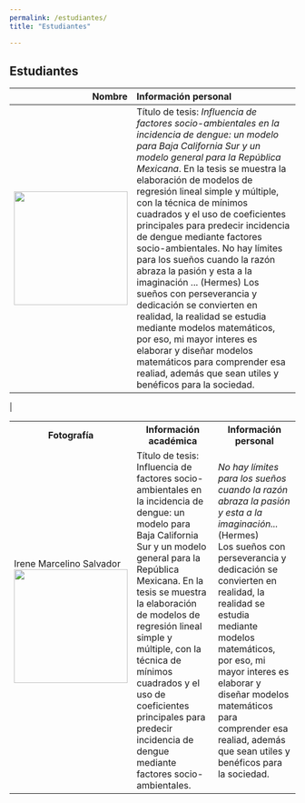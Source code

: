 ```yaml
---
permalink: /estudiantes/
title: "Estudiantes"

---
```


## Estudiantes

| Nombre |Información personal | 
| ------:| :-----------|
|<img src="https://juliojx.github.io/jorgevc/img-20181115-wa0002.jpg" width="200"> |Título de tesis: *Influencia de factores socio-ambientales en la incidencia de dengue: un modelo para Baja California Sur y un modelo general para la República Mexicana*. En la tesis se muestra la elaboración de modelos de regresión lineal simple y múltiple, con la técnica de mínimos cuadrados y el uso de coeficientes principales para predecir incidencia de dengue mediante factores socio-ambientales. No hay límites para los sueños cuando la razón abraza la pasión y esta a la imaginación ... (Hermes) Los sueños con perseverancia y dedicación se convierten en realidad, la realidad se estudia mediante modelos matemáticos, por eso, mi mayor interes es elaborar y diseñar modelos matemáticos para comprender esa realiad, además que sean utiles y benéficos para la sociedad.
|

<table>
    <tr>
        <th>Fotografía</th>
        <th>Información académica</th>
        <th>Información personal</th>
    </tr>
    <tr>
        <td> Irene Marcelino Salvador <br> <img src="https://juliojx.github.io/jorgevc/img-20181115-wa0002.jpg" width="200"></td>
        <td>Título de tesis: Influencia de factores socio-ambientales en la incidencia de dengue: un modelo para Baja California                       Sur y un modelo general para la República Mexicana. En la tesis se muestra la elaboración de modelos de regresión lineal simple y múltiple, con la técnica de mínimos cuadrados y el uso de coeficientes principales para predecir incidencia de dengue mediante factores socio-ambientales.</td>
        <td> <i>No hay límites para los sueños cuando la razón abraza la pasión y esta a la imaginación...</i>(Hermes) <br> Los sueños con perseverancia y dedicación se convierten en realidad, la realidad se estudia mediante modelos matemáticos, por eso, mi mayor interes es elaborar y diseñar modelos matemáticos para comprender esa realiad, además que sean utiles y benéficos para la sociedad.</td>
    </tr>
</table>
